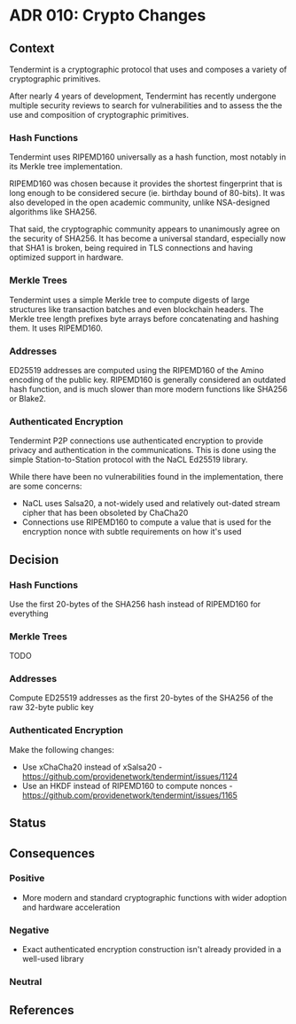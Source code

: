 # ADR 010: Crypto Changes

## Context

Tendermint is a cryptographic protocol that uses and composes a variety of cryptographic primitives.

After nearly 4 years of development, Tendermint has recently undergone multiple security reviews to search for vulnerabilities and to assess the the use and composition of cryptographic primitives.

### Hash Functions

Tendermint uses RIPEMD160 universally as a hash function, most notably in its Merkle tree implementation.

RIPEMD160 was chosen because it provides the shortest fingerprint that is long enough to be considered secure (ie. birthday bound of 80-bits).
It was also developed in the open academic community, unlike NSA-designed algorithms like SHA256.

That said, the cryptographic community appears to unanimously agree on the security of SHA256. It has become a universal standard, especially now that SHA1 is broken, being required in TLS connections and having optimized support in hardware.

### Merkle Trees

Tendermint uses a simple Merkle tree to compute digests of large structures like transaction batches
and even blockchain headers. The Merkle tree length prefixes byte arrays before concatenating and hashing them.
It uses RIPEMD160.

### Addresses

ED25519 addresses are computed using the RIPEMD160 of the Amino encoding of the public key.
RIPEMD160 is generally considered an outdated hash function, and is much slower
than more modern functions like SHA256 or Blake2.

### Authenticated Encryption

Tendermint P2P connections use authenticated encryption to provide privacy and authentication in the communications.
This is done using the simple Station-to-Station protocol with the NaCL Ed25519 library.

While there have been no vulnerabilities found in the implementation, there are some concerns:

- NaCL uses Salsa20, a not-widely used and relatively out-dated stream cipher that has been obsoleted by ChaCha20
- Connections use RIPEMD160 to compute a value that is used for the encryption nonce with subtle requirements on how it's used

## Decision

### Hash Functions

Use the first 20-bytes of the SHA256 hash instead of RIPEMD160 for everything

### Merkle Trees

TODO

### Addresses

Compute ED25519 addresses as the first 20-bytes of the SHA256 of the raw 32-byte public key

### Authenticated Encryption

Make the following changes:

- Use xChaCha20 instead of xSalsa20 - https://github.com/providenetwork/tendermint/issues/1124
- Use an HKDF instead of RIPEMD160 to compute nonces - https://github.com/providenetwork/tendermint/issues/1165

## Status

## Consequences

### Positive

- More modern and standard cryptographic functions with wider adoption and hardware acceleration

### Negative

- Exact authenticated encryption construction isn't already provided in a well-used library

### Neutral

## References
